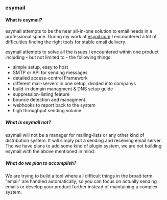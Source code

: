 ### esymail

#### What is esymail?
esymail attempts to be the near all-in-one solution to email needs in a professional space. During my work at [esyoil.com](https://esyoil.com) I encountered a lot of difficulties finding the right tools for stable email delivery.

esymail attempts to solve all the issues I encountered within one product including - but not limited to - the following things:
- simple setup, easy to host
- SMTP or API for sending messages
- detailed access-control Framework
- different mail-servers in one setup, divided into companys
- build-in domain managment & DNS setup guide
- suppression-listing feature
- bounce detection and managment
- webhooks to report back to the system
- high throughput sending volume

##### What is esymail **not**?
esymail will not be a manager for mailing-lists or any other kind of distribution system. It will simply put a sending and receiving email server. 
Tho we have plans to add some kind of plugin system, we are not building esymail with the above mentioned in mind.

##### What do we plan to accomplish?
We are trying to build a tool where all difficult things in the broad term "email" are handled automatically, so you can focus on actually sending emails or develop your product further instead of maintaining a complex system. 
